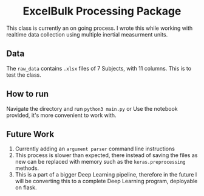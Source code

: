 # <div align="center">ExcelBulk Processing Package</div>

This class is currently an on going process. I wrote this while working with realtime data collection using multiple inertial measurment units. 
## Data
The ```raw_data``` contains ```.xlsx``` files of 7 Subjects, with 11 columns. This is to test the class.

## How to run
Navigate the directory and run ```python3 main.py```
or
Use the notebook provided, it's more convenient to work with.

## Future Work
1. Currently adding an ```argument parser``` command line instructions
2. This process is slower than expected, there instead of saving the files as new can be replaced with memory such as the ```keras.preprocessing``` methods.
3. This is a part of a bigger Deep Learning pipeline, therefore in the future I will be converting this to a complete Deep Learning program, deployable on flask.

